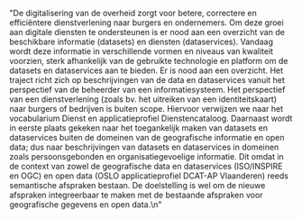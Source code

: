 "De digitalisering van de overheid zorgt voor betere, correctere en efficiëntere dienstverlening naar burgers en ondernemers. Om deze groei aan digitale diensten te ondersteunen is er nood aan een overzicht van de beschikbare informatie (datasets) en diensten (dataservices). Vandaag wordt deze informatie in verschillende vormen en niveaus van kwaliteit voorzien, sterk afhankelijk van de gebruikte technologie en platform om de datasets en dataservices aan te bieden. Er is nood aan een overzicht. Het traject richt zich op beschrijvingen van de data en dataservices vanuit het perspectief van de beheerder van een informatiesysteem. Het perspectief van een dienstverlening (zoals bv. het uitreiken van een identiteitskaart) naar burgers of bedrijven is buiten scope. Hiervoor verwijzen we naar het vocabularium Dienst en applicatieprofiel Dienstencataloog. Daarnaast wordt in eerste plaats gekeken naar het toegankelijk maken van datasets en dataservices buiten de domeinen van de geografische informatie en open data; dus naar beschrijvingen van datasets en dataservices in domeinen zoals persoonsgebonden en organisatiegevoelige informatie. Dit omdat in de context van zowel de geografische data en dataservices (ISO/INSPIRE en OGC) en open data (OSLO applicatieprofiel DCAT-AP Vlaanderen) reeds semantische afspraken bestaan. De doelstelling is wel om de nieuwe afspraken integreerbaar te maken met de bestaande afspraken voor geografische gegevens en open data.\n"